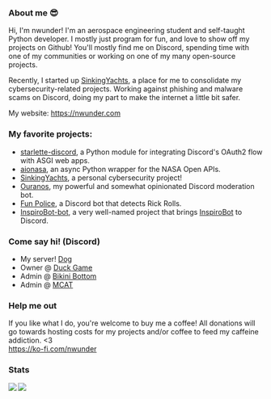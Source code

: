 
### About me :sunglasses:

Hi, I'm nwunder! I'm an aerospace engineering student and self-taught Python developer.
I mostly just program for fun, and love to show off my projects on Github!
You'll mostly find me on Discord, spending time with one of my communities or working on one of my many open-source projects.

Recently, I started up [SinkingYachts](https://sinking.yachts), a place for me to consolidate my cybersecurity-related projects.
Working against phishing and malware scams on Discord, doing my part to make the internet a little bit safer.

My website: https://nwunder.com

### My favorite projects:
- [starlette-discord](https://github.com/nwunderly/starlette-discord), a Python module for integrating Discord's OAuth2 flow with ASGI web apps.
- [aionasa](https://github.com/nwunderly/aionasa), an async Python wrapper for the NASA Open APIs.
- [SinkingYachts](https://github.com/SinkingYachts), a personal cybersecurity project!
- [Ouranos](https://github.com/nwunderly/ouranos), my powerful and somewhat opinionated Discord moderation bot.
- [Fun Police](https://github.com/nwunderly/fun-police), a Discord bot that detects Rick Rolls.
- [InspiroBot-bot](https://github.com/nwunderly/inspirobot-bot), a very well-named project that brings [InspiroBot](https://inspirobot.me) to Discord.

### Come say hi! (Discord)
- My server! [Dog](https://discord.gg/d25W5PS)
- Owner @ [Duck Game](https://duckga.me)
- Admin @ [Bikini Bottom](https://discord.gg/spongebob)
- Admin @ [MCAT](https://discord.gg/premed)

### Help me out
If you like what I do, you're welcome to buy me a coffee! All donations will go towards hosting costs for my projects and/or coffee to feed my caffeine addiction. <3 <br>
https://ko-fi.com/nwunder

### Stats
<img align="left" src="https://github-readme-stats.vercel.app/api?username=nwunderly&count_private=true&line_height=21&show_icons=true&hide_border=true"/>
<img align="left" src="https://github-readme-stats.vercel.app/api/top-langs/?username=nwunderly&layout=compact&card_width=250&hide_border=true&langs_count=8"/>
